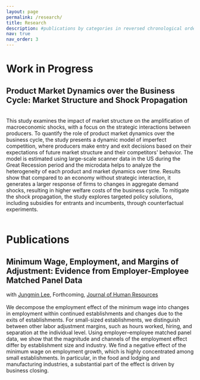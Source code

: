 ```yaml
---
layout: page
permalink: /research/
title: Research
description: #publications by categories in reversed chronological order. generated by jekyll-scholar.
nav: true
nav_order: 3
---
```


<!-- _pages/research.md -->
<div class="publications">

<h1>Work in Progress</h1>

<h2>Product Market Dynamics over the Business Cycle: Market Structure and Shock Propagation</h2>
<br>
This study examines the impact of market structure on the amplification of macroeconomic shocks, with a focus on the strategic interactions between producers. To quantify the role of product market dynamics over the business cycle, the study presents a dynamic model of imperfect competition, where producers make entry and exit decisions based on their expectations of future market structure and their competitors' behavior. The model is estimated using large-scale scanner data in the US during the Great Recession period and the microdata helps to analyze the heterogeneity of each product and market dynamics over time. Results show that compared to an economy without strategic interaction, it generates a larger response of firms to changes in aggregate demand shocks, resulting in higher welfare costs of the business cycle. To mitigate the shock propagation, the study explores targeted policy solutions, including subsidies for entrants and incumbents, through counterfactual experiments.
<br>
<br>
<h1>Publications</h1>

<h2>Minimum Wage, Employment, and Margins of Adjustment: Evidence from Employer-Employee Matched Panel Data</h2>
with <a
            href="https://sites.google.com/view/jungminlee71/home?authuser=0"
            target="_blank"
            >Jungmin Lee</a>, Forthcoming,     <a
            href="https://jhr.uwpress.org/content/early/2023/08/02/jhr.0820-11082R3"
            target="_blank"
            >Journal of Human Resources</a>
  <br><br>
We decompose the employment effect of the minimum wage into changes in employment within continued establishments and changes due to the exits of establishments. For small-sized establishments, we distinguish between other labor adjustment margins, such as hours worked, hiring, and separation at the individual level. Using employer–employee matched panel data, we show that the magnitude and channels of the employment effect differ by establishment size and industry. We find a negative effect of the minimum wage on employment growth, which is highly concentrated among small establishments. In particular, in the food and lodging and manufacturing industries, a substantial part of the effect is driven by business closing.


            
                 
       
            
            

</div>
